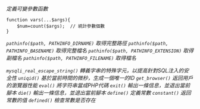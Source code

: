 *定義可變參數函數*
```
function vars(...$args){
	$num=count($args);	// 統計參數個數
}
```

*`pathinfo($path, PATHINFO_DIRNAME)` 取得完整路徑*
*`pathinfo($path, PATHINFO_BASENAME)` 取得完整檔名*
*`pathinfo($path, PATHINFO_EXTENSION)` 取得副檔名*
*`pathinfo($path, PATHINFO_FILENAME)` 取得檔名*

*`mysqli_real_escape_string()` 轉義字串的特殊字元，以提高針對SQL注入的安全性*
*`uniqid()` 基於當前時間的微秒，生成一個唯一的ID*
*`get_browser()` 返回用戶的瀏覽器性能*
*`eval()` 將字符串當成PHP代碼*
*`exit()` 輸出一條信息，並退出當前腳本*
*`die()`  輸出一條信息，並退出當前腳本*
*`define()` 定義常數*
*`constant()` 返回常數的值*
*`defined()` 檢查常數是否存在*